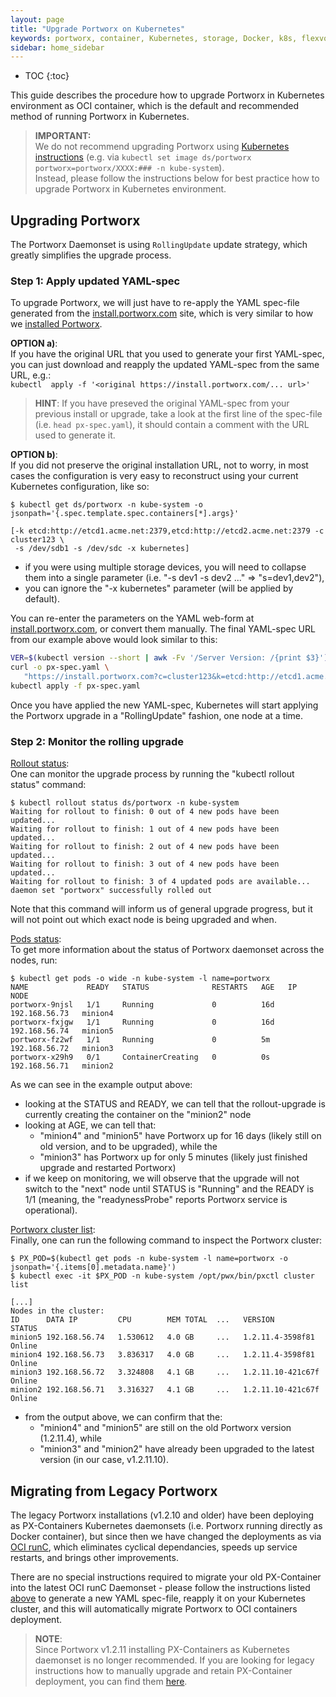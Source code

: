 ```yaml
---
layout: page
title: "Upgrade Portworx on Kubernetes"
keywords: portworx, container, Kubernetes, storage, Docker, k8s, flexvol, pv, persistent disk
sidebar: home_sidebar
---
```


* TOC
{:toc}

This guide describes the procedure how to upgrade Portworx in Kubernetes environment as OCI container, which is the default and recommended method of running Portworx in Kubernetes.


>**IMPORTANT:**<br/>We do not recommend upgrading Portworx using [Kubernetes instructions](https://kubernetes.io/docs/tasks/manage-daemon/update-daemon-set/) (e.g. via `kubectl set image ds/portworx portworx=portworx/XXXX:### -n kube-system`).<br/>
>Instead, please follow the instructions below for best practice how to upgrade Portworx in Kubernetes environment.


## Upgrading Portworx

The Portworx Daemonset is using `RollingUpdate` update strategy, which greatly simplifies the upgrade process.

### Step 1: Apply updated YAML-spec

To upgrade Portworx, we will just have to re-apply the YAML spec-file generated from the [install.portworx.com](https://install.portworx.com) site, which is very similar to 
how we [installed Portworx](/scheduler/kubernetes/install.html#install).


**OPTION a)**:<br/>
If you have the original URL that you used to generate your first YAML-spec, you can just download and reapply the updated YAML-spec from the same URL, e.g.:<br/>`kubectl 
apply -f '<original https://install.portworx.com/... url>'`<br/>
>**HINT**: If you have preseved the original YAML-spec from your previous install or upgrade, take a look at the first line of the spec-file (i.e. `head px-spec.yaml`), it should contain a comment with the URL used to generate it.


**OPTION b)**:<br/>
If you did not preserve the original installation URL, not to worry, in most cases the configuration is very easy to reconstruct using your current Kubernetes configuration, like so:

```
$ kubectl get ds/portworx -n kube-system -o jsonpath='{.spec.template.spec.containers[*].args}'

[-k etcd:http://etcd1.acme.net:2379,etcd:http://etcd2.acme.net:2379 -c cluster123 \
 -s /dev/sdb1 -s /dev/sdc -x kubernetes]
```
* if you were using multiple storage devices, you will need to collapse them into a single parameter (i.e. "-s dev1 -s dev2 ..." => "s=dev1,dev2"),
* you can ignore the "-x kubernetes" parameter (will be applied by default).

You can re-enter the parameters on the YAML web-form at [install.portworx.com](https://install.portworx.com), or convert them manually.
The final YAML-spec URL from our example above would look similar to this:

```bash
VER=$(kubectl version --short | awk -Fv '/Server Version: /{print $3}')
curl -o px-spec.yaml \
   "https://install.portworx.com?c=cluster123&k=etcd:http://etcd1.acme.net:2379,etcd:http://etcd2.acme.net:2379&s=/dev/sdb1,/dev/sdc&kbver=$VER"
kubectl apply -f px-spec.yaml
```



Once you have applied the new YAML-spec, Kubernetes will start applying the Portworx upgrade in a "RollingUpdate" fashion, one node at a time.


### Step 2: Monitor the rolling upgrade

<U>Rollout status</U>:<br/>
One can monitor the upgrade process by running the "kubectl rollout status" command:

```
$ kubectl rollout status ds/portworx -n kube-system
Waiting for rollout to finish: 0 out of 4 new pods have been updated...
Waiting for rollout to finish: 1 out of 4 new pods have been updated...
Waiting for rollout to finish: 2 out of 4 new pods have been updated...
Waiting for rollout to finish: 3 out of 4 new pods have been updated...
Waiting for rollout to finish: 3 of 4 updated pods are available...
daemon set "portworx" successfully rolled out
```

Note that this command will inform us of general upgrade progress, but it will not point out which exact node is being upgraded and when.

<U>Pods status</U>:<br/>
To get more information about the status of Portworx daemonset across the nodes, run:

```
$ kubectl get pods -o wide -n kube-system -l name=portworx
NAME             READY   STATUS              RESTARTS   AGE   IP              NODE
portworx-9njsl   1/1     Running             0          16d   192.168.56.73   minion4
portworx-fxjgw   1/1     Running             0          16d   192.168.56.74   minion5
portworx-fz2wf   1/1     Running             0          5m    192.168.56.72   minion3
portworx-x29h9   0/1     ContainerCreating   0          0s    192.168.56.71   minion2
```

As we can see in the example output above:

* looking at the STATUS and READY, we can tell that the rollout-upgrade is currently creating the container on the "minion2" node
* looking at AGE, we can tell that:
   - "minion4" and "minion5" have Portworx up for 16 days (likely still on old version, and to be upgraded), while the
   - "minion3" has Portworx up for only 5 minutes (likely just finished upgrade and restarted Portworx)
* if we keep on monitoring, we will observe that the upgrade will not switch to the "next" node until STATUS is "Running" and the READY is 1/1 (meaning, the "readynessProbe" reports Portworx service is operational).

<U>Portworx cluster list</U>:<br/>
Finally, one can run the following command to inspect the Portworx cluster:

```
$ PX_POD=$(kubectl get pods -n kube-system -l name=portworx -o jsonpath='{.items[0].metadata.name}')
$ kubectl exec -it $PX_POD -n kube-system /opt/pwx/bin/pxctl cluster list

[...]
Nodes in the cluster:
ID      DATA IP         CPU        MEM TOTAL  ...   VERSION             STATUS
minion5 192.168.56.74   1.530612   4.0 GB     ...   1.2.11.4-3598f81    Online
minion4 192.168.56.73   3.836317   4.0 GB     ...   1.2.11.4-3598f81    Online
minion3 192.168.56.72   3.324808   4.1 GB     ...   1.2.11.10-421c67f   Online
minion2 192.168.56.71   3.316327   4.1 GB     ...   1.2.11.10-421c67f   Online
```
* from the output above, we can confirm that the:
   - "minion4" and "minion5" are still on the old Portworx version (1.2.11.4), while
   - "minion3" and "minion2" have already been upgraded to the latest version (in our case, v1.2.11.10).


## Migrating from Legacy Portworx

The legacy Portworx installations (v1.2.10 and older) have been deploying as PX-Containers Kubernetes daemonsets (i.e. Portworx running directly as Docker container), but since then we have changed the deployments as via [OCI runC](/runc/index.html), which eliminates cyclical dependancies, speeds up service restarts, and brings other improvements.

There are no special instructions required to migrate your old PX-Container into the latest OCI runC Daemonset - please follow the instructions listed [above](#upgrading-portworx) to generate a new YAML spec-file, reapply it on your Kubernetes cluster, and this will automatically migrate Portworx to OCI containers deployment.


>**NOTE**:<br/>Since Portworx v1.2.11 installing PX-Containers as Kubernetes daemonset is no longer recommended.  If you are looking for legacy instructions how to manually upgrade and retain PX-Container deployment, you can find them [here](/scheduler/kubernetes/upgrade-legacy.html).
